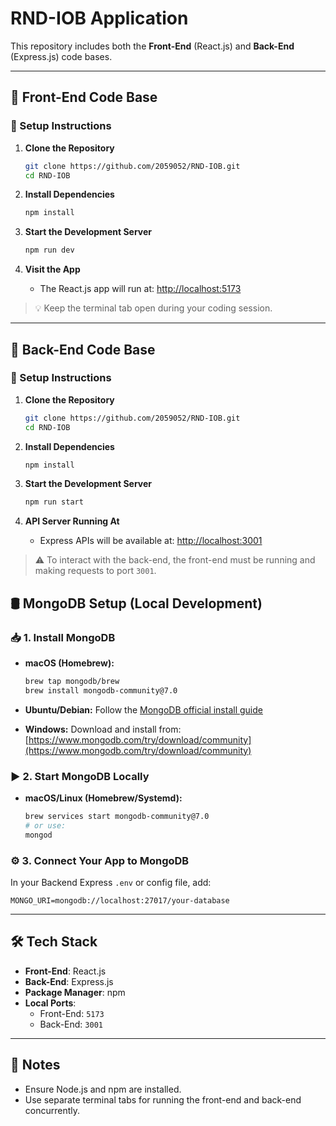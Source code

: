 # RND-IOB Application

This repository includes both the **Front-End** (React.js) and **Back-End** (Express.js) code bases.

---

## 🚀 Front-End Code Base

### 🔧 Setup Instructions

1. **Clone the Repository**
   ```bash
   git clone https://github.com/2059052/RND-IOB.git
   cd RND-IOB
   ```

2. **Install Dependencies**
   ```bash
   npm install
   ```

3. **Start the Development Server**
   ```bash
   npm run dev
   ```

4. **Visit the App**
   - The React.js app will run at: [http://localhost:5173](http://localhost:5173)

> 💡 Keep the terminal tab open during your coding session.

---

## 🧩 Back-End Code Base

### 🔧 Setup Instructions

1. **Clone the Repository**
   ```bash
   git clone https://github.com/2059052/RND-IOB.git
   cd RND-IOB
   ```

2. **Install Dependencies**
   ```bash
   npm install
   ```

3. **Start the Development Server**
   ```bash
   npm run start
   ```

4. **API Server Running At**
   - Express APIs will be available at: [http://localhost:3001](http://localhost:3001)

> ⚠️ To interact with the back-end, the front-end must be running and making requests to port `3001`.

## 🛢️ MongoDB Setup (Local Development)

### 📥 1. Install MongoDB

- **macOS (Homebrew):**
  ```bash
  brew tap mongodb/brew
  brew install mongodb-community@7.0
  ```

- **Ubuntu/Debian:**
  Follow the [MongoDB official install guide](https://www.mongodb.com/docs/manual/tutorial/install-mongodb-on-ubuntu/)

- **Windows:**
  Download and install from: [https://www.mongodb.com/try/download/community](https://www.mongodb.com/try/download/community)

### ▶️ 2. Start MongoDB Locally

- **macOS/Linux (Homebrew/Systemd):**
  ```bash
  brew services start mongodb-community@7.0
  # or use:
  mongod
  ```

### ⚙️ 3. Connect Your App to MongoDB

In your Backend Express `.env` or config file, add:

```env
MONGO_URI=mongodb://localhost:27017/your-database
```


---

## 🛠 Tech Stack

- **Front-End**: React.js
- **Back-End**: Express.js
- **Package Manager**: npm
- **Local Ports**:
  - Front-End: `5173`
  - Back-End: `3001`

---

## 📌 Notes

- Ensure Node.js and npm are installed.
- Use separate terminal tabs for running the front-end and back-end concurrently.
